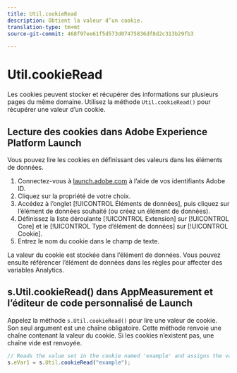 ```yaml
---
title: Util.cookieRead
description: Obtient la valeur d’un cookie.
translation-type: tm+mt
source-git-commit: 468f97ee61f5d573d07475836df8d2c313b29fb3

---
```



# Util.cookieRead

Les cookies peuvent stocker et récupérer des informations sur plusieurs pages du même domaine. Utilisez la méthode `Util.cookieRead()` pour récupérer une valeur d’un cookie.

## Lecture des cookies dans Adobe Experience Platform Launch

Vous pouvez lire les cookies en définissant des valeurs dans les éléments de données.

1. Connectez-vous à [launch.adobe.com](https://launch.adobe.com) à l’aide de vos identifiants Adobe ID.
2. Cliquez sur la propriété de votre choix.
3. Accédez à l’onglet [!UICONTROL Éléments de données], puis cliquez sur l’élément de données souhaité (ou créez un élément de données).
4. Définissez la liste déroulante [!UICONTROL Extension] sur [!UICONTROL Core] et le [!UICONTROL Type d’élément de données] sur [!UICONTROL Cookie].
5. Entrez le nom du cookie dans le champ de texte.

La valeur du cookie est stockée dans l’élément de données. Vous pouvez ensuite référencer l’élément de données dans les règles pour affecter des variables Analytics.

## s.Util.cookieRead() dans AppMeasurement et l’éditeur de code personnalisé de Launch

Appelez la méthode `s.Util.cookieRead()` pour lire une valeur de cookie. Son seul argument est une chaîne obligatoire. Cette méthode renvoie une chaîne contenant la valeur du cookie. Si les cookies n’existent pas, une chaîne vide est renvoyée.

```js
// Reads the value set in the cookie named 'example' and assigns the value to eVar1
s.eVar1 = s.Util.cookieRead("example");
```
